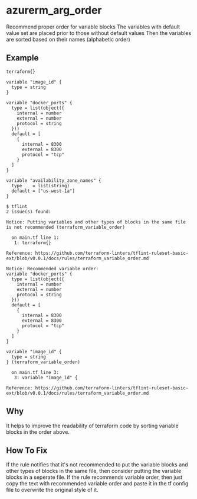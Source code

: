 # azurerm_arg_order

Recommend proper order for variable blocks
The variables with default value set are placed prior to those without default values
Then the variables are sorted based on their names (alphabetic order)

## Example

```hcl
terraform{}

variable "image_id" {
  type = string
}

variable "docker_ports" {
  type = list(object({
    internal = number
    external = number
    protocol = string
  }))
  default = [
    {
      internal = 8300
      external = 8300
      protocol = "tcp"
    }
  ]
}

variable "availability_zone_names" {
  type    = list(string)
  default = ["us-west-1a"]
}
```

```
$ tflint
2 issue(s) found:

Notice: Putting variables and other types of blocks in the same file is not recommended (terraform_variable_order)

  on main.tf line 1:
   1: terraform{}

Reference: https://github.com/terraform-linters/tflint-ruleset-basic-ext/blob/v0.0.1/docs/rules/terraform_variable_order.md

Notice: Recommended variable order:
variable "docker_ports" {
  type = list(object({
    internal = number
    external = number
    protocol = string
  }))
  default = [
    {
      internal = 8300
      external = 8300
      protocol = "tcp"
    }
  ]
}

variable "image_id" {
  type = string
} (terraform_variable_order)

  on main.tf line 3:
   3: variable "image_id" {

Reference: https://github.com/terraform-linters/tflint-ruleset-basic-ext/blob/v0.0.1/docs/rules/terraform_variable_order.md
```

## Why
It helps to improve the readability of terraform code by sorting variable blocks in the order above.

## How To Fix
If the rule notifies that it's not recommended to put the variable blocks and other types of blocks in the same file, then consider putting the variable blocks in a seperate file.
If the rule recommends variable order, then just copy the text with recommended variable order and paste it in the tf config file to overwrite the original style of it.